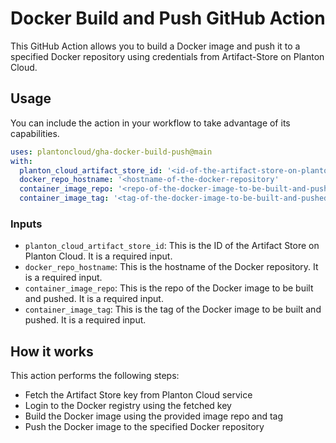 # Docker Build and Push GitHub Action

This GitHub Action allows you to build a Docker image and push it to a specified Docker repository using credentials from Artifact-Store on Planton Cloud.

## Usage

You can include the action in your workflow to take advantage of its capabilities.

```yaml
uses: plantoncloud/gha-docker-build-push@main
with:
  planton_cloud_artifact_store_id: '<id-of-the-artifact-store-on-planton-cloud>'
  docker_repo_hostname: '<hostname-of-the-docker-repository'
  container_image_repo: '<repo-of-the-docker-image-to-be-built-and-pushed>'
  container_image_tag: '<tag-of-the-docker-image-to-be-built-and-pushed>'
```

### Inputs

- `planton_cloud_artifact_store_id`: This is the ID of the Artifact Store on Planton Cloud. It is a required input.
- `docker_repo_hostname`: This is the hostname of the Docker repository. It is a required input.
- `container_image_repo`: This is the repo of the Docker image to be built and pushed. It is a required input.
- `container_image_tag`: This is the tag of the Docker image to be built and pushed. It is a required input.

## How it works

This action performs the following steps:
- Fetch the Artifact Store key from Planton Cloud service
- Login to the Docker registry using the fetched key
- Build the Docker image using the provided image repo and tag
- Push the Docker image to the specified Docker repository
